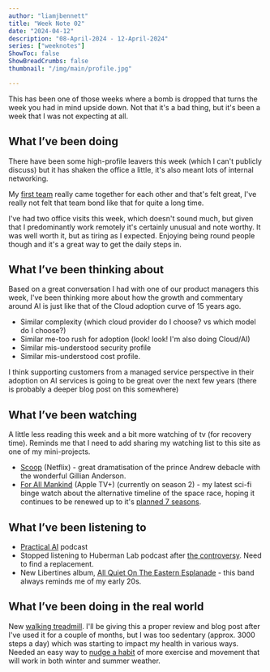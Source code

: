 ```yaml
---
author: "liamjbennett"
title: "Week Note 02"
date: "2024-04-12"
description: "08-April-2024 - 12-April-2024"
series: ["weeknotes"]
ShowToc: false
ShowBreadCrumbs: false
thumbnail: "/img/main/profile.jpg"

---
```


This has been one of those weeks where a bomb is dropped that turns the week you had in mind upside down. Not that it's a bad thing, but it's been a week that I was not expecting at all.

## What I’ve been doing

There have been some high-profile leavers this week (which I can't publicly discuss) but it has shaken the office a little, it's also meant lots of internal networking.

My [first team](https://theprogressivecio.com/revisiting-patrick-lencionis-first-team-its-a-fractal/) really came together for each other and that's felt great, I've really not felt that team bond like that for quite a long time.

I've had two office visits this week, which doesn't sound much, but given that I predominantly work remotely it's certainly unusual and note worthy. It was well worth it, but as tiring as I expected. Enjoying being round people though and it's a great way to get the daily steps in.

## What I’ve been thinking about

Based on a great conversation I had with one of our product managers this week, I've been thinking more about how the growth and commentary around AI is just like that of the Cloud adoption curve of 15 years ago. 

* Similar complexity (which cloud provider do I choose? vs which model do I choose?)
* Similar me-too rush for adoption (look! look! I'm also doing Cloud/AI)
* Similar mis-understood security profile
* Similar mis-understood cost profile.

I think supporting customers from a managed service perspective in their adoption on AI services is going to be great over the next few years (there is probably a deeper blog post on this somewhere)

## What I’ve been watching

A little less reading this week and a bit more watching of tv (for recovery time). Reminds me that I need to add sharing my watching list to this site as one of my mini-projects.

* [Scoop](https://www.netflix.com/gb/title/81600418) (Netflix) - great dramatisation of the prince Andrew debacle with the wonderful Gillian Anderson.
* [For All Mankind](https://www.apple.com/uk/tv-pr/originals/for-all-mankind/) (Apple TV+) (currently on season 2) - my latest sci-fi binge watch about the alternative timeline of the space race, hoping it continues to be renewed up to it's [planned 7 seasons](https://www.denofgeek.com/tv/for-all-mankind-creators-discuss-their-seven-season-plan/).

## What I’ve been listening to

* [Practical AI](https://changelog.com/practicalai) podcast
* Stopped listening to Huberman Lab podcast after [the controversy](https://www.independent.co.uk/life-style/dr-andrew-huberman-girlfriend-podcast-cheating-b2522631.html). Need to find a replacement.
* New Libertines album, [All Quiet On The Eastern Esplanade](https://open.spotify.com/album/0RQPuyaKyrEG8lSkl089zC) - this band always reminds me of my early 20s.

## What I’ve been doing in the real world

New [walking treadmill](https://www.amazon.co.uk/dp/B0CMQH1B16). I'll be giving this a proper review and blog post after I've used it for a couple of months, but I was too sedentary (approx. 3000 steps a day) which was starting to impact my health in various ways. Needed an easy way to [nudge a habit](https://www.rubensprivatewealth.com/resources/2022/06/28/nudge-theory-and-the-power-of-positive-patterns) of more exercise and movement that will work in both winter and summer weather.